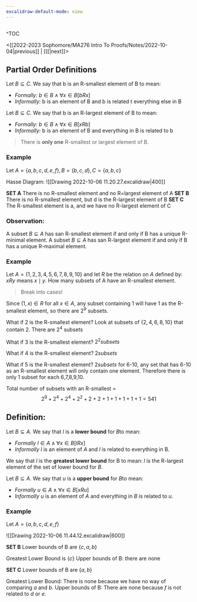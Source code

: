 ```yaml
---
excalidraw-default-mode: view
---
```



```toc

```

^TOC

<[[2022-2023 Sophomore/MA276 Intro To Proofs/Notes/2022-10-04|previous]] | [[[|next]]>

## Partial Order Definitions

Let $B\subseteq C$. We say that b is an R-smallest element of B to mean:
- *Formally:* $b\in B \land \forall x \in B[bRx]$
- *Informally:* b is an element of B and b is related t everything else in B


Let $B\subseteq C$. We say that b is an R-largest element of B to mean:
- *Formally:* $b\in B \land \forall x \in B[xRb]$
- *Informally:* b is an element of B and everything in B is related to b

> There is **only one** R-smallest or largest element of B.


### Example

Let $A = \{a,b,c,d,e,f\}, B=\{b,c,d\}, C = \{a,b,c\}$

Hasse Diagram:
![[Drawing 2022-10-06 11.20.27.excalidraw|400]]

**SET A** There is no R-smallest element and no R=largest element of A
**SET B** There is no R-smallest element, but d is the R-largest element of B
**SET C** The R-smallest element is a, and we have no R-largest element of C

### Observation:
A subset $B\subseteq A$ has san R-smallest element if and only if B has a unique R-minimal element. A subset $B\subseteq A$ has san R-largest element if and only if B has a unique R-maximal element.


### Example
Let $A= \{1,2,3,4,5,6,7,8,9,10\}$ and let $R$ be the relation on $A$ defined by: $xRy$ means $x\mid y$. How many subsets of A have an R-smallest element.

> Break into cases!

Since $(1,x)\in R$ for all $x\in A$, any subset containing 1 will have 1 as the R-smallest element, so there are $2^9$ subsets.

What if 2 is the R-smallest element? Look at subsets of $\{2,4,6,8,10\}$ that contain 2.
There are $2^4$ subsets

What if 3 is the R-smallest element? $2^2 subsets$

What if 4 is the R-smallest element? $2 subsets$

What if 5 is the R-smallest element? $2 subsets$
for 6-10, any set that has 6-10 as an R-smallest element will only contain one element.
Therefore there is only 1 subset for each 6,7,8,9,10.

Total number of subsets with an R-smallest = 
$$2^9 + 2^4 + 2^4 + 2^2 + 2 + 2 + 1 + 1 + 1 + 1 +1 = 541$$

## Definition:

Let $B\subseteq A$. We say that $l$ is a **lower bound** for $B$to mean:
- *Formally* $l \in A \land \forall x \in B[lRx]$
- *Informally* $l$ is an element of $A$ and $l$ is related to everything in B.

We say that $l$ is the **greatest lower bound** for B to mean: $l$ is the R-largest element of the set of lower bound for $B$.

Let $B\subseteq A$. We say that $u$ is a **upper bound** for $B$to mean:
- *Formally* $u \in A \land \forall x \in B[xRu]$
- *Informally* $u$ is an element of $A$ and everything in $B$ is related to $u$.

### Example
Let $A=\{a,b,c,d,e,f\}$

![[Drawing 2022-10-06 11.44.12.excalidraw|600]]

**SET B** 
Lower bounds of B are $\{c,a,b\}$

Greatest Lower Bound is $\{c\}$
Upper bounds of B: there are none

**SET C** 
Lower bounds of B are $\{a,b\}$

Greatest Lower Bound: There is none because we have no way of comparing $a$ and $b$.
Upper bounds of B: There are none because $f$ is not related to $d$ or $e$.




